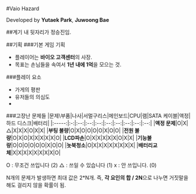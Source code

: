 #Vaio Hazard

Developed by **Yutaek Park**, **Juwoong Bae**

##계기
내 뒷자리가 정승진임.

##기획
###기본 게임 기획
* 플레이어는 **바이오 고객센터**의 사장. 
* 목표는 손님들을 속여서 **1년 내에 1억**을 모으는 것.

###플레이 요소
* 가게의 평판
* 유저들의 의심도
*

###고장난 문제들
|문제\부품|나사|서멀구리스|메인보드|CPU|램|SATA 케이블|액정|하드 디스크|배터리|
|:-----:|:-:|:--:|:--:|:--:|:--:|:--:|:--:|:--:|:--:|
|**액정 문제**|O|X|△|X|X|X|O|X|X|
|**부팅 불량**|O|X|O|O|O|O|X|O|O|
|**전원 불량**|O|X|O|X|X|X|X|X|O|
|**LCD파손**|O|X|X|X|X|X|O|X|X|
|**기능불량**|O|O|O|O|O|O|X|O|O|
|**놋북청소**|O|X|X|X|X|X|X|X|X|
|**배터리교체**|X|X|X|X|X|X|X|X|O|

O : 무조건 쓰입니다 (2)
△ : 쓰일 수 있습니다 (1)
x : 안 쓰입니다. (0)

N개의 문제가 발생하면 최대 값은 2*N개. 
즉, **각 요인의 합 / 2N**으로 나누면 거짓말을 해도 걸리지 않을 확률이 됨.